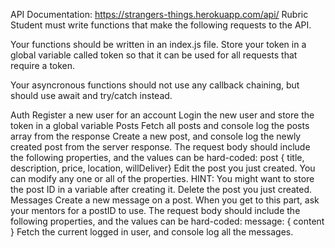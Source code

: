 API Documentation: https://strangers-things.herokuapp.com/api/
Rubric
Student must write functions that make the following requests to the API.

Your functions should be written in an index.js file. Store your token in a global variable called token so that it can be used for all requests that require a token.

Your asyncronous functions should not use any callback chaining, but should use await and try/catch instead.

Auth
 Register a new user for an account
 Login the new user and store the token in a global variable
Posts
 Fetch all posts and console log the posts array from the response
 Create a new post, and console log the newly created post from the server response. The request body should include the following properties, and the values can be hard-coded:
post { title, description, price, location, willDeliver}
 Edit the post you just created. You can modify any one or all of the properties. HINT: You might want to store the post ID in a variable after creating it.
 Delete the post you just created.
Messages
 Create a new message on a post. When you get to this part, ask your mentors for a postID to use. The request body should include the following properties, and the values can be hard-coded:
message: { content }
 Fetch the current logged in user, and console log all the 
 messages.
